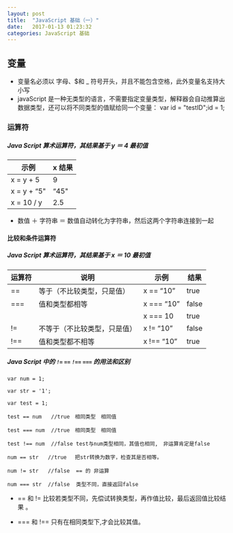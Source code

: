 ```yaml
---
layout: post
title:  "JavaScript 基础（一）"
date:   2017-01-13 01:23:32
categories: JavaScript 基础
---
```


## 变量

* 变量名必须以 字母、$和 _ 符号开头，并且不能包含空格，此外变量名支持大小写
* javaScript 是一种无类型的语言，不需要指定变量类型，解释器会自动推算出数据类型，还可以将不同类型的值赋给同一个变量： var id = "testID";id = 1;

### 运算符

##### Java Script 算术运算符，其结果基于 y ＝ 4 最初值 

| 示例 | x 结果 |
| --- | --- |
| x = y + 5  | 9 |
| x = y + “5" | “45" |
| x = 10 / y | 2.5 |

* 数值 ＋ 字符串 ＝ 数值自动转化为字符串，然后这两个字符串连接到一起

#### 比较和条件运算符

##### Java Script 算术运算符，其结果基于 x ＝ 10 最初值 

| 运算符 | 说明 | 示例 | 结果 |
| --- | --- | --- | --- |
| == | 等于（不比较类型，只是值） | x == “10” | true |
| === | 值和类型都相等 | x === “10” | false |
|  |  | x === 10 | true  |
| != | 不等于（不比较类型，只是值） | x != “10” | false |
| !== | 值和类型都不相等 | x !== “10”  | true |

##### Java Script 中的 `!=` `==` `!==` `===` 的用法和区别

```
var num = 1;
 
var str = '1';
 
var test = 1;
 
test == num   //true　相同类型　相同值
 
test === num  //true　相同类型　相同值
 
test !== num  //false test与num类型相同，其值也相同,　非运算肯定是false
 
num == str   //true 　把str转换为数字，检查其是否相等。
 
num != str   //false  == 的 非运算
 
num === str  //false  类型不同，直接返回false
```

* == 和 != 比较若类型不同，先偿试转换类型，再作值比较，最后返回值比较结果 。
 
* === 和 !== 只有在相同类型下,才会比较其值。




